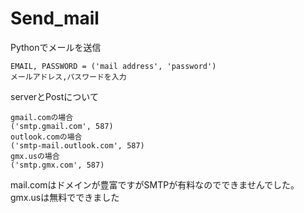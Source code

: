 # Send_mail
Pythonでメールを送信

```
EMAIL, PASSWORD = ('mail address', 'password')
メールアドレス,パスワードを入力
```
serverとPostについて
```
gmail.comの場合
('smtp.gmail.com', 587)
outlook.comの場合
('smtp-mail.outlook.com', 587)
gmx.usの場合
('smtp.gmx.com', 587)
```
mail.comはドメインが豊富ですがSMTPが有料なのでできませんでした。<br>
gmx.usは無料でできました
